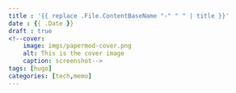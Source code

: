 ```yaml
---
title : '{{ replace .File.ContentBaseName "-" " " | title }}'
date : {{ .Date }}
draft : true
<!--cover: 
    image: imgs/papermod-cover.png
    alt: This is the cover image
    caption: screenshot-->
tags: [hugo]
categories: [tech,memo]
---
```

